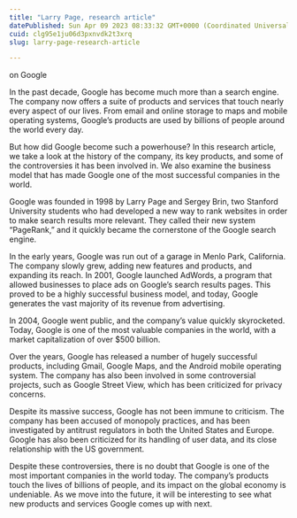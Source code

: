 ```yaml
---
title: "Larry Page, research article"
datePublished: Sun Apr 09 2023 08:33:32 GMT+0000 (Coordinated Universal Time)
cuid: clg95e1ju06d3pxnvdk2t3xrq
slug: larry-page-research-article

---
```


on Google

In the past decade, Google has become much more than a search engine. The company now offers a suite of products and services that touch nearly every aspect of our lives. From email and online storage to maps and mobile operating systems, Google’s products are used by billions of people around the world every day.

But how did Google become such a powerhouse? In this research article, we take a look at the history of the company, its key products, and some of the controversies it has been involved in. We also examine the business model that has made Google one of the most successful companies in the world.

Google was founded in 1998 by Larry Page and Sergey Brin, two Stanford University students who had developed a new way to rank websites in order to make search results more relevant. They called their new system “PageRank,” and it quickly became the cornerstone of the Google search engine.

In the early years, Google was run out of a garage in Menlo Park, California. The company slowly grew, adding new features and products, and expanding its reach. In 2001, Google launched AdWords, a program that allowed businesses to place ads on Google’s search results pages. This proved to be a highly successful business model, and today, Google generates the vast majority of its revenue from advertising.

In 2004, Google went public, and the company’s value quickly skyrocketed. Today, Google is one of the most valuable companies in the world, with a market capitalization of over $500 billion.

Over the years, Google has released a number of hugely successful products, including Gmail, Google Maps, and the Android mobile operating system. The company has also been involved in some controversial projects, such as Google Street View, which has been criticized for privacy concerns.

Despite its massive success, Google has not been immune to criticism. The company has been accused of monopoly practices, and has been investigated by antitrust regulators in both the United States and Europe. Google has also been criticized for its handling of user data, and its close relationship with the US government.

Despite these controversies, there is no doubt that Google is one of the most important companies in the world today. The company’s products touch the lives of billions of people, and its impact on the global economy is undeniable. As we move into the future, it will be interesting to see what new products and services Google comes up with next.